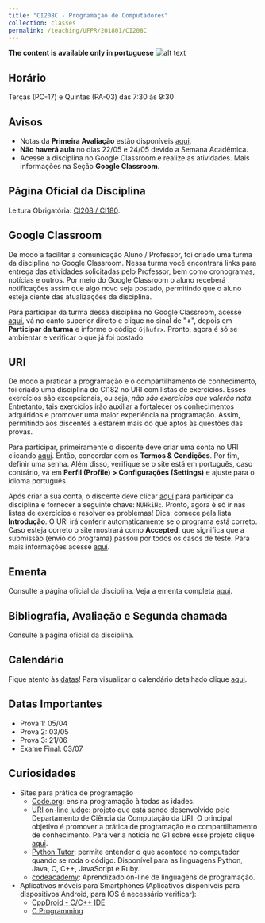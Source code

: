 ```yaml
---
title: "CI208C - Programação de Computadores"
collection: classes
permalink: /teaching/UFPR/201801/CI208C
---
```


**The content is available only in portuguese** ![alt text](https://jacksonpradolima.github.io/images/brazil.png "Portuguese content")

## Horário
Terças (PC-17) e Quintas (PA-03) das 7:30 às 9:30

## Avisos

- Notas da **Primeira Avaliação** estão disponíveis [aqui](https://jacksonpradolima.github.io/files/teaching/UFPR/201801/CI208C/Notas-CI208C-20181.pdf).
- **Não haverá aula** no dias 22/05 e 24/05 devido a Semana Acadêmica.
- Acesse a disciplina no Google Classroom e realize as atividades. Mais informações na Seção **Google Classroom**.

## Página Oficial da Disciplina

Leitura Obrigatória: [CI208 / CI180](http://www.inf.ufpr.br/ci208/).

## Google Classroom

De modo a facilitar a comunicação Aluno / Professor, foi criado uma turma da disciplina no Google Classroom. Nessa turma você encontrará links para entrega das atividades solicitadas pelo Professor, bem como cronogramas, notícias e outros. Por meio do Google Classroom o aluno receberá notificações assim que algo novo seja postado, permitindo que o aluno esteja ciente das atualizações da disciplina. 

Para participar da turma dessa disciplina no Google Classroom, acesse [aqui](https://classroom.google.com), vá no canto superior direito e clique no sinal de "**+**", depois em **Participar da turma** e informe o código ```6jhufrx```. Pronto, agora é só se ambientar e verificar o que já foi postado.

## URI

De modo a praticar a programação e o compartilhamento de conhecimento, foi criado uma disciplina do CI182 no URI com listas de exercícios. Esses exercícios são excepcionais, ou seja, *não são exercícios que valerão nota*. Entretanto, tais exercícios irão auxiliar a fortalecer os conhecimentos adquiridos e promover uma maior experiência na programação. Assim, permitindo aos discentes a estarem mais do que aptos às questões das provas.

Para participar, primeiramente o discente deve criar uma conta no URI clicando [aqui](https://www.urionlinejudge.com.br/judge/pt/login). Então, concordar com os **Termos & Condições**. Por fim, definir uma senha. Além disso, verifique se o site está em português, caso contrário, vá em **Perfil (Profile) > Configurações (Settings)** e ajuste para o idioma português.

Após criar a sua conta, o discente deve clicar [aqui](https://www.urionlinejudge.com.br/judge/en/disciplines/join/3545) para participar da disciplina e fornecer a seguinte chave: ```NUHkiHc```. Pronto, agora é só ir nas listas de exercícios e resolver os problemas! Dica: comece pela lista **Introdução**. O URI irá conferir automaticamente se o programa está correto. Caso esteja correto o site mostrará como **Accepted**, que significa que a submissão (envio do programa) passou por todos os casos de teste. Para mais informações acesse [aqui](https://www.urionlinejudge.com.br/judge/pt/faqs/about/judge).

## Ementa

Consulte a página oficial da disciplina.
Veja a ementa completa [aqui](http://www.inf.ufpr.br/arquivos/dinf/Disciplinas/OutrosCursosUFPR/CI208_Ficha2.pdf).

## Bibliografia, Avaliação e Segunda chamada

Consulte a página oficial da disciplina.

## Calendário

Fique atento às [datas](https://jacksonpradolima.github.io/files/teaching/UFPR/201801/CI208C/Cronograma_CI208C_20181.pdf)!
Para visualizar o calendário detalhado clique [aqui](https://jacksonpradolima.github.io/files/teaching/UFPR/201801/CI208C/Cronograma_Detalhado_CI208C_20181.pdf).

## Datas Importantes

- Prova 1: 05/04
- Prova 2: 03/05
- Prova 3: 21/06
- Exame Final: 03/07

## Curiosidades

- Sites para prática de programação
	- [Code.org](https://code.org/): ensina programação à todas as idades.
	- [URI on-line judge](https://www.urionlinejudge.com.br/judge/en/login): projeto que está sendo desenvolvido pelo Departamento de Ciência da Computação da URI. O principal objetivo é promover a prática de programação e o compartilhamento de conhecimento. Para ver a notícia no G1 sobre esse projeto clique [aqui](http://g1.globo.com/rs/rio-grande-do-sul/noticia/2013/07/portal-do-rs-ajuda-alunos-resolver-problemas-de-programacao-de-casa.html).
	- [Python Tutor](http://pythontutor.com/): permite entender o que acontece no computador quando se roda o código. Disponível para as linguagens Python, Java, C, C++, JavaScript e Ruby.
	- [codeacademy](https://www.codecademy.com/pt-BR/learn): Aprendizado on-line de linguagens de programação.
- Aplicativos móveis para Smartphones (Aplicativos disponíveis para dispositivos Android, para IOS é necessário verificar):
	- [CppDroid - C/C++ IDE](https://play.google.com/store/apps/details?id=name.antonsmirnov.android.cppdroid&hl=pt_BR)
	- [C Programming](https://play.google.com/store/apps/details?id=c.programming)	


